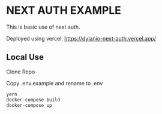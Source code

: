 # NEXT AUTH EXAMPLE
This is basic use of next auth.

Deployed using vercel: https://dylanio-next-auth.vercel.app/

## Local Use
Clone Repo

Copy .env.example and rename to .env
```bash
yarn
docker-compose build
docker-compose up
```

